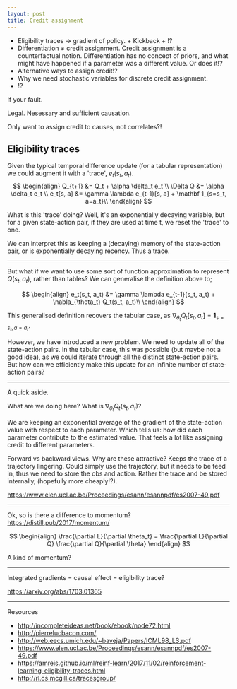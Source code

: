 ```yaml
---
layout: post
title: Credit assignment
---
```


- Eligibility traces -> gradient of policy. + Kickback + !?
- Differentiation $\neq$ credit assignment. Credit assignment is a counterfactual notion. Differentiation has no concept of priors, and what might have happened if a parameter was a different value. Or does it!?
- Alternative ways to assign credit!?
- Why we need stochastic variables for discrete credit assignment.
- !?

If your fault.

Legal.
Nesessary and sufficient causation.


Only want to assign credit to causes, not correlates?!


## Eligibility traces

Given the typical temporal difference update (for a tabular representation) we could augment it with a 'trace', $e_t(s_t, a_t)$.
$$
\begin{align}
Q_{t+1} &= Q_t + \alpha \delta_t e_t \\
\Delta Q &= \alpha \delta_t e_t \\
e_t[s, a] &=
\gamma \lambda e_{t-1}[s, a] + \mathbf 1_{s=s_t, a=a_t}\\
\end{align}
$$

What is this 'trace' doing? Well, it's an exponentially decaying variable, but for a given state-action pair, if they are used at time t, we reset the 'trace' to one.

We can interpret this as keeping a (decaying) memory of the state-action pair, or is exponentially decaying recency. Thus a trace.

***

But what if we want to use some sort of function approximation to represent $Q(s_t, a_t)$, rather than tables? We can generalise the definition above to;

$$
\begin{align}
e_t(s_t, a_t) &= \gamma \lambda e_{t-1}(s_t, a_t) + \nabla_{\theta_t} Q_t(s_t, a_t)\\
\end{align}
$$

This generalised definition recovers the tabular case, as $\nabla_{\theta_t} Q_t[s_t, a_t] = \mathbf 1_{s=s_t, a=a_t}$.

However, we have introduced a new problem. We need to update all of the state-action pairs. In the tabular case, this was possible (but maybe not a good idea), as we could iterate through all the distinct state-action pairs. But how can we efficiently make this update for an infinite number of state-action pairs?  

***

A quick aside.

What are we doing here? What is $\nabla_{\theta_t} Q_t(s_t, a_t)$?

We are keeping an exponential average of the gradient of the state-action value with respect to each parameter. Which tells us: how did each parameter contribute to the estimated value. That feels a lot like assigning credit to different parameters.


Forward vs backward views. Why are these attractive? Keeps the trace of a trajectory lingering. Could simply use the trajectory, but it needs to be feed in, thus we need to store the obs and action. Rather the trace and be stored internally, (hopefully more cheaply!?).

https://www.elen.ucl.ac.be/Proceedings/esann/esannpdf/es2007-49.pdf

***

Ok, so is there a difference to momentum?
https://distill.pub/2017/momentum/

$$
\begin{align}
\frac{\partial L}{\partial \theta_t} = \frac{\partial L}{\partial Q} \frac{\partial Q}{\partial \theta}
\end{align}
$$

A kind of momentum?






***

Integrated gradients = causal effect = eligibility trace?

https://arxiv.org/abs/1703.01365


***

Resources

- http://incompleteideas.net/book/ebook/node72.html
- http://pierrelucbacon.com/
- http://web.eecs.umich.edu/~baveja/Papers/ICML98_LS.pdf
- https://www.elen.ucl.ac.be/Proceedings/esann/esannpdf/es2007-49.pdf
- https://amreis.github.io/ml/reinf-learn/2017/11/02/reinforcement-learning-eligibility-traces.html
- http://rl.cs.mcgill.ca/tracesgroup/
